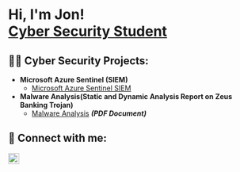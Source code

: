 <h1>Hi, I'm Jon! <br/><a href="https://github.com/joshmadakor1"></a> <a href="https://www.linkedin.com/in/jonathan-barnes-a15b852a1/">Cyber Security Student</a>

 <h2>👨‍💻 Cyber Security Projects:</h2>

- <b>Microsoft Azure Sentinel (SIEM)</b>
  - [Microsoft Azure Sentinel SIEM](https://github.com/joshmadakor1/Algorithms-Practice)
- <b>Malware Analysis(Static and Dynamic Analysis Report on Zeus Banking Trojan)</b>
  - [Malware Analysis](https://github.com/users/jon9792/projects/2) <b><i>(PDF Document)</b></i>


<h2> 🤳 Connect with me:</h2>


[<img align="left" alt="JoshMadakor | LinkedIn" width="22px" src="https://cdn.jsdelivr.net/npm/simple-icons@v3/icons/linkedin.svg" />][linkedin]



[linkedin]: https://www.linkedin.com/in/jonathan-barnes-a15b852a1/

<!--
**joshmadakor1/joshmadakor1** is a ✨ _special_ ✨ repository because its `README.md` (this file) appears on your GitHub profile.

Here are some ideas to get you started:

- 🔭 I’m currently working on ...
- 🌱 I’m currently learning ...
- 👯 I’m looking to collaborate on ...
- 🤔 I’m looking for help with ...
- 💬 Ask me about ...
- 📫 How to reach me: ...
- 😄 Pronouns: ...
- ⚡ Fun fact: ...
-->
